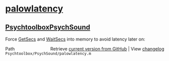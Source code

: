 # [palowlatency](palowlatency)
## [Psychtoolbox](Psychtoolbox)[PsychSound](PsychSound)

Force [GetSecs](GetSecs) and [WaitSecs](WaitSecs) into memory to avoid latency later on:  




<div class="code_header" style="text-align:right;">
  <span style="float:left;">Path&nbsp;&nbsp;</span> <span class="counter">Retrieve <a href=
  "https://raw.github.com/Psychtoolbox-3/Psychtoolbox-3/beta/Psychtoolbox/PsychSound/palowlatency.m">current version from GitHub</a> | View <a href=
  "https://github.com/Psychtoolbox-3/Psychtoolbox-3/commits/beta/Psychtoolbox/PsychSound/palowlatency.m">changelog</a></span>
</div>
<div class="code">
  <code>Psychtoolbox/PsychSound/palowlatency.m</code>
</div>

